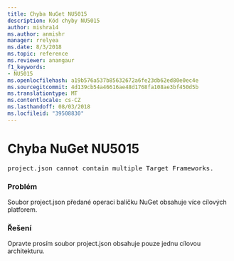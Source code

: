 ```yaml
---
title: Chyba NuGet NU5015
description: Kód chyby NU5015
author: mishra14
ms.author: anmishr
manager: rrelyea
ms.date: 8/3/2018
ms.topic: reference
ms.reviewer: anangaur
f1_keywords:
- NU5015
ms.openlocfilehash: a19b576a537b85632672a6fe23db62ed80e0ec4e
ms.sourcegitcommit: 4d139cb54a46616ae48d1768fa108ae3bf450d5b
ms.translationtype: MT
ms.contentlocale: cs-CZ
ms.lasthandoff: 08/03/2018
ms.locfileid: "39508830"
---
```

# <a name="nuget-error-nu5015"></a>Chyba NuGet NU5015
<pre>project.json cannot contain multiple Target Frameworks.</pre>

### <a name="issue"></a>Problém

Soubor project.json předané operaci balíčku NuGet obsahuje více cílových platforem.


### <a name="solution"></a>Řešení

Opravte prosím soubor project.json obsahuje pouze jednu cílovou architekturu.

